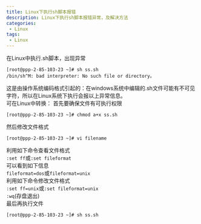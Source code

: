 ```yaml
---
title: Linux下执行sh脚本报错
description: Linux下执行sh脚本报错异常，及解决方法
categories:
 - Linux
tags:
 - Linux
---  
```

在Linux中执行.sh脚本，出现异常  
```shell  
[root@ppp-2-85-103-23 ~]# sh ss.sh 
/bin/sh^M: bad interpreter: No such file or directory。  
```  
这是由操作系统编码格式引起的：在windows系统中编辑的.sh文件可能有不可见字符，所以在Linux系统下执行会报以上异常信息。  
可在Linux中转换： 
首先要确保文件有可执行权限  
```shell  
[root@ppp-2-85-103-23 ~]# chmod a+x ss.sh  
```  
然后修改文件格式  
```shell  
[root@ppp-2-85-103-23 ~]# vi filename  
```  
利用如下命令查看文件格式  
 ```:set ff```或```:set fileformat```  
可以看到如下信息  
 ```fileformat=dos```或```fileformat=unix```  
利用如下命令修改文件格式  
```:set ff=unix```或```:set fileformat=unix```  
```:wq```(存盘退出)  
最后再执行文件   
```shell  
[root@ppp-2-85-103-23 ~]# sh ss.sh  
```  
